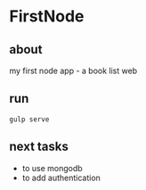 # FirstNode

## about

my first node app - a book list web

## run 

`gulp serve`

## next tasks

- to use mongodb
- to add authentication
